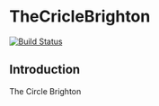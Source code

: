 # TheCricleBrighton
[![Build Status](https://travis-ci.org/CircleBrighton/TheCricleBrighton.svg?branch=master)](https://travis-ci.org/CircleBrighton/TheCricleBrighton)

## Introduction
The Circle Brighton

